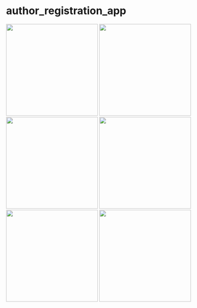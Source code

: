# author_registration_app

<img src="https://user-images.githubusercontent.com/121868653/229362144-35238f5b-5e5b-4d63-9bdf-d55a5a330e8b.jpg" width="250px">
<img src="https://user-images.githubusercontent.com/121868653/229362181-c7a35341-3d75-4d7f-a9d6-bcfec2212706.jpg" width="250px">
<img src="https://user-images.githubusercontent.com/121868653/229362184-4482bec2-f61b-4aac-b23d-cede4db5ca75.jpg" width="250px">
<img src="https://user-images.githubusercontent.com/121868653/229362234-2bc82e84-05c8-46d1-8515-39cbf501e29e.jpg" width="250px">
<img src="https://user-images.githubusercontent.com/121868653/229362240-169c8fc7-89ea-4731-935e-522a94d46ef2.jpg" width="250px">
<img src="https://user-images.githubusercontent.com/121868653/229362245-910fabe0-2288-4a65-803a-58cf43b8492d.jpg" width="250px">



